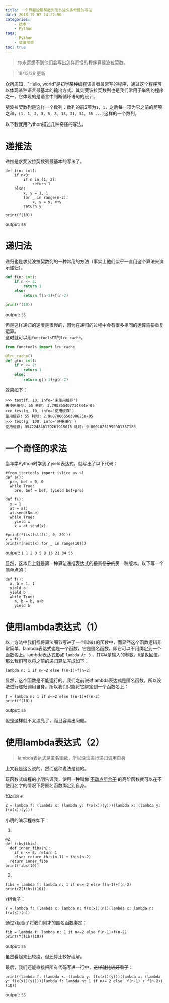 ```yaml
---
title: 一个算斐波那契数列怎么这么多奇怪的写法
date: 2018-12-07 14:32:56
categories:
    - 技术
    - Python
tags:
    - Python
    - 斐波那契
toc: true
---
```


> 你永远想不到他们会写出怎样奇怪的程序算斐波拉契数。
<!--more-->

> 18/12/28 更新

众所周知，"Hello, world"是初学某种编程语言者最常写的程序，通过这个程序可以体现某种语言最基本的输出方式。其实斐波拉契数列也是我们常用于举例的程序之一，它体现的是语言中判断循环语句的设计。

斐波拉契数列是这样一个数列：数列的前2项为`1, 1`，之后每一项为它之前的两项之和，`[1, 1, 2, 3, 5, 8, 13, 21, 34, 55 ...]`这样的一个数列。

以下我就用Python描述几种~~奇怪的~~写法。

# 递推法

递推是求斐波拉契数列最基本的写法了。

```python3
def f(n: int):
    if n<3:
        if n in [1, 2]:
            return 1
    else:
        x, y = 1, 1
        for _ in range(n-2):
            x, y = y, x+y
        return y

print(f(10))
```

output: `55`

# 递归法

递归也是求斐波拉契数列的一种常用的方法（事实上他们似乎一直用这个算法来演示递归）。

```python
def f(n: int):
    if n <= 2:
        return 1
    else:
        return f(n-1)+f(n-2)

print(f(10))
```

output: `55`

但是这样递归的速度是很慢的，因为在递归的过程中会有很多相同的运算需要重复运算。    
这时就可以用`functools`中的`lru_cache`。

```python
from functools import lru_cache

@lru_cache()
def g(n: int):
    if n <= 2:
        return 1
    else:
        return g(n-1)+g(n-2)
```

效果如下：

```pain
>>> test(f, 10, info='未使用缓存')
未使用缓存: 55 耗时: 3.790855407714844e-05
>>> test(g, 10, info='使用缓存')
使用缓存: 55 耗时: 2.9087066650390625e-05
>>> test(g, 100, info='使用缓存')
使用缓存: 354224848179261915075 耗时: 0.00010251998901367188
```

# 一个奇怪的求法

当年学Python时学到了yield表达式，就写出了以下代码：

```python3
#from itertools import islice as sl
def a():
  pre, bef = 0, 0
  while True:
    pre, bef = bef, (yield bef+pre)

def f():
  x = 1
  at = a()
  at.send(None)
  while True:
    yield x
    x = at.send(x)

#print(*list(sl(f(), 0, 20)))
x = f()
print(*[next(x) for _ in range(10)])
```

output: `1 1 2 3 5 8 13 21 34 55`

显然，这本质上就是第一种算法递推表达式的~~极其复杂的~~另一种版本。以下写一个简单点的：

```python3
def f():
  a, b = 1, 1
  yield a
  yield b
  while True:
    a, b = b, a+b
    yield b
```

# 使用lambda表达式（1）

以上方法中我们都将算法细节写进了一个叫做`f`的函数中，而显然这个函数逻辑非常简单。lambda表达式也是一个函数，它是匿名函数，即它可以不用绑定到一个函数名上。lambda表达式形如 `lambda A: B` ，其中`A`是输入的参数，`B`是返回值。那么我们可以将之前的递归算法写成如下：

```python3
lambda n: 1 if n<=2 else f(n-1)+f(n-2)
```

显然，这个函数是不能运行的。我们之前说过lambda表达式是匿名函数，所以没法进行递归调用自身。所以我们只能将它绑定到一个函数名上：

```python3
f = lambda n: 1 if n<=2 else f(n-1)+f(n-2)
print(f(10))
```

output: `55`

但是这样就不太漂亮了，而且容易出问题。

# 使用lambda表达式（2）

> lambda表达式是匿名函数，所以没法进行递归调用自身

上文我是这么说的，然而这种说法是错的。

玩函数式编程的小明告诉我，使用一种叫做 [不动点组合子][1] 的高阶函数就可以在不使用名字的情况下将匿名函数绑定到自身。

如`Z组合子`:

```python3
Z = lambda f: (lambda x: (lambda y: f(x(x))(y)))(lambda x: (lambda y: f(x(x))(y)))
```

小明的演示程序如下：

1)

```python3
@Z
def fibs(this):
  def inner_fibs(n):
    if n <= 2: return 1
    else: return this(n-1) + this(n-2)
  return inner_fibs
print(fibs(10))
```

2)

```python3
fibs = lambda f: lambda n: 1 if n<= 2 else f(n-1)+f(n-2)
print(Z(fibs)(10))
```

`Y`组合子：

```python3
Y = lambda f: (lambda x: lambda n: f(x(x))(n))(lambda x: lambda n: f(x(x))(n))
```

通过`Y`组合子将我们刚才的匿名函数绑定：

```python3
fib = lambda f: lambda n: 1 if n<=2 else f(n-1)+f(n-2)
print(Y(fib)(10))
```

output: `55`

虽然看起来比较绕，但还算比较好理解。

最后，我们还能直接把所有代码写进一行中，~~这样就比较好看了~~：

```python3
print((lambda f: (lambda x: (lambda y: f(x(x))(y)))(lambda x: (lambda y: f(x(x))(y))))(lambda f: lambda n: 1 if n<= 2 else  f(n-1) + f(n-2))(10))
```

output: `55`

[1]:https://zh.wikipedia.org/wiki/%E4%B8%8D%E5%8A%A8%E7%82%B9%E7%BB%84%E5%90%88%E5%AD%90